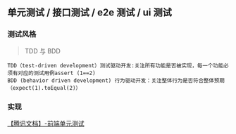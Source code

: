 ## 单元测试 / 接口测试 / e2e 测试 / ui 测试

### 测试风格

> TDD 与 BDD

    TDD（test-driven development）测试驱动开发:关注所有功能是否被实现，每一个功能必须有对应的测试用例assert (1==2)
    BDD (behavior driven development) 行为驱动开发：关注整体行为是否符合整体预期 （expect(1).toEqual(2)）

### 实现

[【腾讯文档】-前端单元测试](https://docs.qq.com/doc/DVWtZSkFxaHJlUHNk)


